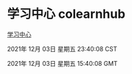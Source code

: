 # 学习中心 colearnhub
[学习中心](http://59.174.25.102:56308/colearnhub/)

2021年 12月 03日 星期五 23:40:08 CST

2021年 12月 03日 星期五 15:40:08 GMT
